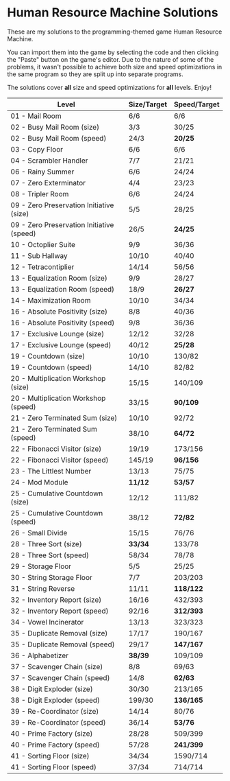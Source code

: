 # Human Resource Machine Solutions
These are my solutions to the programming-themed game Human Resource Machine.

You can import them into the game by selecting the code and then clicking the "Paste" button on the game's editor. Due to the nature of some of the problems, it wasn't possible to achieve both size and speed optimizations in the same program so they are split up into separate programs.

The solutions cover **all** size and speed optimizations for **all** levels. Enjoy! 

|Level						|Size/Target	|Speed/Target
|-----------------------------------------------|---------------|---------------|
|01 - Mail Room					|6/6		|6/6
|02 - Busy Mail Room (size)			|3/3		|30/25		|
|02 - Busy Mail Room (speed)			|24/3		|**20/25**	|
|03 - Copy Floor				|6/6		|6/6		|
|04 - Scrambler Handler				|7/7		|21/21		|
|06 - Rainy Summer				|6/6		|24/24		|
|07 - Zero Exterminator				|4/4		|23/23		|
|08 - Tripler Room				|6/6		|24/24		|
|09 - Zero Preservation Initiative (size)	|5/5		|28/25		|
|09 - Zero Preservation Initiative (speed)	|26/5		|**24/25**	|
|10 - Octoplier Suite				|9/9		|36/36		|
|11 - Sub Hallway				|10/10		|40/40		|
|12 - Tetracontiplier				|14/14		|56/56		|
|13 - Equalization Room (size)			|9/9		|28/27		|
|13 - Equalization Room (speed)			|18/9		|**26/27**	|
|14 - Maximization Room				|10/10		|34/34		|
|16 - Absolute Positivity (size)		|8/8		|40/36		|
|16 - Absolute Positivity (speed)		|9/8		|36/36		|
|17 - Exclusive Lounge (size)			|12/12		|32/28		|
|17 - Exclusive Lounge (speed)			|40/12		|**25/28**	|
|19 - Countdown (size)				|10/10		|130/82		|
|19 - Countdown (speed)				|14/10		|82/82		|
|20 - Multiplication Workshop (size)		|15/15		|140/109	|
|20 - Multiplication Workshop (speed)		|33/15		|**90/109**	|
|21 - Zero Terminated Sum (size)		|10/10		|92/72		|
|21 - Zero Terminated Sum (speed)		|38/10		|**64/72**	|
|22 - Fibonacci Visitor (size)			|19/19		|173/156	|
|22 - Fibonacci Visitor (speed)			|145/19		|**96/156**	|
|23 - The Littlest Number			|13/13		|75/75		|
|24 - Mod Module				|**11/12**	|**53/57**	|
|25 - Cumulative Countdown (size)		|12/12		|111/82		|
|25 - Cumulative Countdown (speed)		|38/12		|**72/82**	|
|26 - Small Divide				|15/15		|76/76		|
|28 - Three Sort (size)				|**33/34**	|133/78		|
|28 - Three Sort (speed)			|58/34		|78/78		|
|29 - Storage Floor				|5/5		|25/25		|
|30 - String Storage Floor			|7/7		|203/203	|
|31 - String Reverse				|11/11		|**118/122**	|
|32 - Inventory Report (size)			|16/16		|432/393	|
|32 - Inventory Report (speed)			|92/16		|**312/393**	|
|34 - Vowel Incinerator				|13/13		|323/323	|
|35 - Duplicate Removal (size)			|17/17		|190/167	|
|35 - Duplicate Removal (speed)			|29/17		|**147/167**	|
|36 - Alphabetizer				|**38/39**	|109/109	|
|37 - Scavenger Chain (size)			|8/8		|69/63		|
|37 - Scavenger Chain (speed)			|14/8		|**62/63**	|
|38 - Digit Exploder (size)			|30/30		|213/165	|
|38 - Digit Exploder (speed)			|199/30		|**136/165**	|
|39 - Re-Coordinator (size)			|14/14		|80/76		|
|39 - Re-Coordinator (speed)			|36/14		|**53/76**	|
|40 - Prime Factory (size)			|28/28		|509/399	|
|40 - Prime Factory (speed)			|57/28		|**241/399**	|
|41 - Sorting Floor (size)			|34/34		|1590/714	|
|41 - Sorting Floor (speed)			|37/34		|714/714	|

